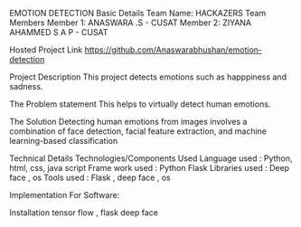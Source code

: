 EMOTION DETECTION
Basic Details
Team Name: HACKAZERS
Team Members
Member 1: ANASWARA .S  - CUSAT
Member 2: ZIYANA AHAMMED S A P - CUSAT

Hosted Project Link
https://github.com/Anaswarabhushan/emotion-detection

Project Description
This project detects emotions such as happpiness and sadness. 

The Problem statement
This helps to virtually detect human emotions.

The Solution
Detecting human emotions from images involves a combination of face detection, facial feature extraction, and machine learning-based classification

Technical Details
Technologies/Components Used
Language used : Python, html, css, java script 
Frame work used : Python Flask
Libraries used : Deep face , os 
Tools used : Flask , deep face , os

Implementation
For Software:

Installation
tensor flow , flask deep face 









